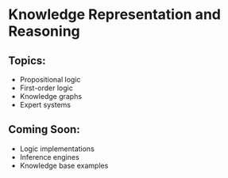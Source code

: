 # Knowledge Representation and Reasoning

## Topics:
- Propositional logic
- First-order logic
- Knowledge graphs
- Expert systems

## Coming Soon:
- Logic implementations
- Inference engines
- Knowledge base examples
